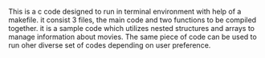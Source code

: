 This is a c code designed to run in terminal environment with help of a makefile. it consist 3 files, the main code and two functions to be compiled together.
it is a sample code which utilizes nested structures and arrays to manage information about movies.
The same piece of code can be used to run oher diverse set of codes depending on user preference.
